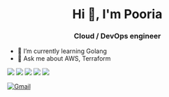 <h1 align="center">Hi 👋, I'm Pooria </h1>
<h3 align="center">Cloud / DevOps engineer</h3>

- 🌱 I’m currently learning Golang
- 💬 Ask me about AWS, Terraform
<!-- 
<h3 align="left"> Stats: </h3>
<hr>

<p><img align="left" src="https://github-readme-stats.vercel.app/api?username=pooriaghaedi&show_icons=true&locale=en" alt="Pooria Ghaedi" /></p>

<p><img align="center" src="https://github-readme-stats.vercel.app/api/top-langs?username=pooriaghaedi&show_icons=true&locale=en&layout=compact" alt="Pooria Ghaedi" /></p>
  
<br>

<h3 align="left" class="pt-4" > Contact Information: </h3>
<hr> -->
![](https://github-profile-summary-cards.vercel.app/api/cards/profile-details?username=pooriaghaedi&theme=github)
![](https://github-profile-summary-cards.vercel.app/api/cards/repos-per-language?username=pooriaghaedi&theme=github)
![](https://github-profile-summary-cards.vercel.app/api/cards/most-commit-language?username=pooriaghaedi&theme=github)
![](https://github-profile-summary-cards.vercel.app/api/cards/stats?username=pooriaghaedi&theme=github)
![](https://github-profile-summary-cards.vercel.app/api/cards/productive-time?username=appleboy&theme=github)

[![Gmail](https://img.shields.io/badge/Gmail-D14836?style=for-the-badge&logo=gmail&logoColor=white)](mailto:pooria.ghaedi@gmail.com)
